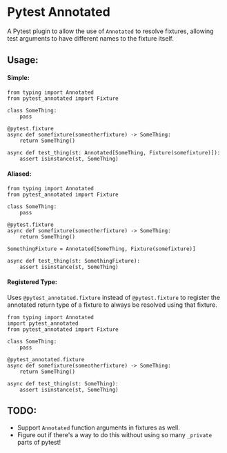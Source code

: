 # Pytest Annotated

A Pytest plugin to allow the use of `Annotated` to resolve fixtures, allowing test arguments to have different names to the fixture itself.

## Usage:

#### Simple:

```
from typing import Annotated
from pytest_annotated import Fixture

class SomeThing:
    pass

@pytest.fixture
async def somefixture(someotherfixture) -> SomeThing:
    return SomeThing()

async def test_thing(st: Annotated[SomeThing, Fixture(somefixture)]):
    assert isinstance(st, SomeThing)

```

#### Aliased:

```
from typing import Annotated
from pytest_annotated import Fixture

class SomeThing:
    pass

@pytest.fixture
async def somefixture(someotherfixture) -> SomeThing:
    return SomeThing()

SomethingFixture = Annotated[SomeThing, Fixture(somefixture)]

async def test_thing(st: SomethingFixture):
    assert isinstance(st, SomeThing)
```

#### Registered Type:

Uses `@pytest_annotated.fixture` instead of `@pytest.fixture` to register the annotated return type of a fixture to always be resolved using that fixture.

```
from typing import Annotated
import pytest_annotated
from pytest_annotated import Fixture

class SomeThing:
    pass

@pytest_annotated.fixture
async def somefixture(someotherfixture) -> SomeThing:
    return SomeThing()

async def test_thing(st: SomeThing):
    assert isinstance(st, SomeThing)
```


## TODO:

 - Support `Annotated` function arguments in fixtures as well.
 - Figure out if there's a way to do this without using so many `_private` parts of pytest!
